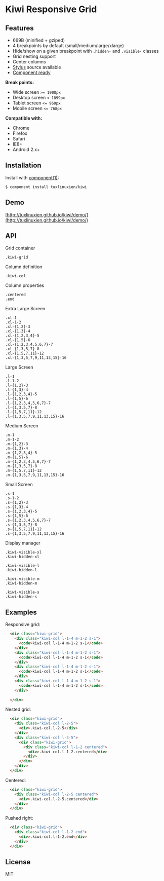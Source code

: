 # Kiwi Responsive Grid

## Features

* 669B (minified + gziped)
* 4 breakpoints by default (small/medium/large/xlarge)
* Hide/show on a given breakpoint with `.hidden-` and `.visible-` classes
* Grid nesting support
* Center columns
* [Stylus](http://learnboost.github.io/stylus/) source available
* [Component ready](https://github.com/component/component)


**Break points:**

* Wide screen `>= 1900px`
* Desktop screen `< 1899px`
* Tablet screen `<= 960px`
* Mobile screen `<= 768px`

  
**Compatible with:**

* Chrome
* Firefox
* Safari
* IE8+
* Android 2.x+

## Installation

  Install with [component(1)](http://component.io):

    $ component install tuxlinuxien/kiwi

## Demo

  [http://tuxlinuxien.github.io/kiwi/demo/](http://tuxlinuxien.github.io/kiwi/demo/)

## API
  
  Grid container
    
    .kiwi-grid

  Column definition

    .kiwi-col

  Column properties

    .centered
    .end
  
  Extra Large Screen
  
    .xl-1
    .xl-1-2
    .xl-{1,2}-3
    .xl-{1,3}-4
    .xl-{1,2,3,4}-5
    .xl-{1,5}-6
    .xl-{1,2,3,4,5,6,7}-7
    .xl-{1,3,5,7}-8
    .xl-{1,5,7,11}-12
    .xl-{1,3,5,7,9,11,13,15}-16

  Large Screen
  
    .l-1
    .l-1-2
    .l-{1,2}-3
    .l-{1,3}-4
    .l-{1,2,3,4}-5
    .l-{1,5}-6
    .l-{1,2,3,4,5,6,7}-7
    .l-{1,3,5,7}-8
    .l-{1,5,7,11}-12
    .l-{1,3,5,7,9,11,13,15}-16

  Medium Screen
  
    .m-1
    .m-1-2
    .m-{1,2}-3
    .m-{1,3}-4
    .m-{1,2,3,4}-5
    .m-{1,5}-6
    .m-{1,2,3,4,5,6,7}-7
    .m-{1,3,5,7}-8
    .m-{1,5,7,11}-12
    .m-{1,3,5,7,9,11,13,15}-16

  Small Screen
  
    .s-1
    .s-1-2
    .s-{1,2}-3
    .s-{1,3}-4
    .s-{1,2,3,4}-5
    .s-{1,5}-6
    .s-{1,2,3,4,5,6,7}-7
    .s-{1,3,5,7}-8
    .s-{1,5,7,11}-12
    .s-{1,3,5,7,9,11,13,15}-16

  Display manager
  
    .kiwi-visible-xl
    .kiwi-hidden-xl

    .kiwi-visible-l
    .kiwi-hidden-l

    .kiwi-visible-m
    .kiwi-hidden-m
    
    .kiwi-visible-s
    .kiwi-hidden-s
       
## Examples

Responsive grid:

```html
  <div class="kiwi-grid">
    <div class="kiwi-col l-1-4 m-1-2 s-1">
      <code>kiwi-col l-1-4 m-1-2 s-1</code>
    </div>
    <div class="kiwi-col l-1-4 m-1-2 s-1">
      <code>kiwi-col l-1-4 m-1-2 s-1</code>
    </div>
    <div class="kiwi-col l-1-4 m-1-2 s-1">
      <code>kiwi-col l-1-4 m-1-2 s-1</code>
    </div>
    <div class="kiwi-col l-1-4 m-1-2 s-1">
      <code>kiwi-col l-1-4 m-1-2 s-1</code>
    </div>
     
  </div>
```

Nested grid:

```html
  <div class="kiwi-grid">
    <div class="kiwi-col l-2-5">
      <div>.kiwi-col.l-2-5</div>
    </div>
    <div class="kiwi-col l-3-5">
      <div class="kiwi-grid">
        <div class="kiwi-col l-1-2 centered">
          <div>.kiwi-col.l-1-2.centered</div>
        </div>
      </div>
    </div>
  </div>
```

Centered:

```html
  <div class="kiwi-grid">
    <div class="kiwi-col l-2-5 centered">
      <div>.kiwi-col.l-2-5.centered</div>
    </div>
  </div>
```

Pushed right:

```html
  <div class="kiwi-grid">
    <div class="kiwi-col l-1-2 end">
      <div>.kiwi-col.l-1-2.end</div>
    </div>
  </div>
```
## License

  MIT
